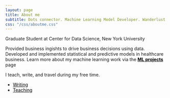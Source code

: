 ```yaml
---
layout: page
title: About me
subtitle: Dots connector. Machine Learning Model Developer. Wanderlust.
css: "/css/aboutme.css"
---
```


<div id="aboutme-section">

<p class="about-text">
<span class="fa fa-fa fa-institution about-icon"></span>
Graduate Student at Center for Data Science, New York University
</p>

<p class="about-text">
  
<span class="fa fa-code about-icon"></span>
Provided business ingishts to drive business decisions using data. Developed and implemented statistical and predictive models in healthcare business. 
Learn more about my machine learning work via the <strong><a href="https://nhungle714.github.io/projects" target="_blank" style="color:black; text-decoration: underline;">ML projects</a></strong> page
</p>

<p class="about-text">
<span class="fa fa-stack about-icon"></span>
I teach, write, and travel during my free time.
<ul> 
<li> <a href="https://nhungle714.github.io/writing" target="_blank" style="color:black; text-decoration: underline;">Writing</a></li>
<li> <a href="https://nhungle714.github.io/teaching" target="_blank" style="color:black; text-decoration: underline;">Teaching</a></li>
</ul>
</p>

<!-- <p class="about-text">
<span class="fa fa-globe about-icon"></span>
Hanoian. Dots connector. Wanderlust.
</p> -->


</div>
